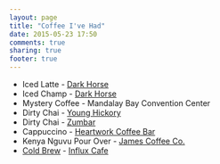 ```yaml
---
layout: page
title: "Coffee I've Had"
date: 2015-05-23 17:50
comments: true
sharing: true
footer: true
---
```



* Iced Latte - [Dark Horse](http://www.darkhorsecoffeeroasters.com/)
* Iced Champ - [Dark Horse](http://www.darkhorsecoffeeroasters.com/)
* Mystery Coffee - Mandalay Bay Convention Center
* Dirty Chai - [Young Hickory](http://younghickory.com/)
* Dirty Chai - [Zumbar](http://zumbarcoffee.com/)
* Cappuccino - [Heartwork Coffee Bar](http://heartworkcoffeebar.com/)
* Kenya Nguvu Pour Over - [James Coffee Co.](http://jamescoffeeco.com/)
* [Cold Brew](/blog/2015/05/27/intimidation-game/) - [Influx Cafe](http://www.influxcafe.com/)